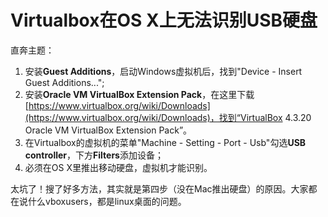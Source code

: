 # Virtualbox在OS X上无法识别USB硬盘

直奔主题：

1. 安装**Guest Additions**，启动Windows虚拟机后，找到"Device - Insert Guest Additions...";
2. 安装**Oracle VM VirtualBox Extension Pack**，在这里下载[https://www.virtualbox.org/wiki/Downloads](https://www.virtualbox.org/wiki/Downloads)，找到“VirtualBox 4.3.20 Oracle VM VirtualBox Extension Pack”。
3. 在Virtualbox的虚拟机的菜单"Machine - Setting - Port - Usb"勾选**USB controller**，下方**Filters**添加设备；
4. 必须在OS X里推出移动硬盘，虚拟机才能识别。

太坑了！搜了好多方法，其实就是第四步（没在Mac推出硬盘）的原因。大家都在说什么vboxusers，都是linux桌面的问题。